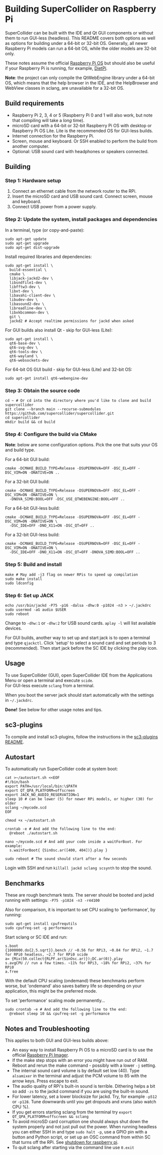 # Building SuperCollider on Raspberry Pi

SuperCollider can be built with the IDE and Qt GUI components or without them to run GUI-less (headless).
This README covers both options as well as options for building under a 64-bit or 32-bit OS.
Generally, all newer Raspberry Pi models can run a 64-bit OS, while the older models are 32-bit only.

These notes assume the official [Raspberry Pi OS](https://www.raspberrypi.com/software/operating-systems/)
but should also be useful if your Raspberry Pi is running, for example, [DietPi](https://dietpi.com).

**Note**: the project can only compile the QtWebEngine library under a 64-bit OS, which means that the help
browser in the IDE, and the HelpBrowser and WebView classes in sclang, are unavailable for a 32-bit OS.

## Build requirements

- Raspberry Pi 2, 3, 4 or 5 (Raspberry Pi 0 and 1 will also work, but note that compiling will take a _long_ time).
- microSD card with a 64-bit or 32-bit Raspberry Pi OS with desktop or Raspberry Pi OS Lite.
  Lite is the recommended OS for GUI-less builds.
- Internet connection for the Raspberry Pi.
- Screen, mouse and keyboard. Or SSH enabled to perform the build from another computer.
- Optional: USB sound card with headphones or speakers connected.

## Building

### Step 1: Hardware setup

1. Connect an ethernet cable from the network router to the RPi.
2. Insert the microSD card and USB sound card. Connect screen, mouse and keyboard.
3. Connect USB power from a power supply.

### Step 2: Update the system, install packages and dependencies

In a terminal, type (or copy-and-paste):

```shell
sudo apt-get update
sudo apt-get upgrade
sudo apt-get dist-upgrade
```

Install required libraries and dependencies:

```shell
sudo apt-get install \
  build-essential \
  cmake \
  libjack-jackd2-dev \
  libsndfile1-dev \
  libfftw3-dev \
  libxt-dev \
  libavahi-client-dev \
  libudev-dev \
  libasound2-dev \
  libreadline-dev \
  libxkbcommon-dev \
  git \
  jackd2 # Accept realtime permissions for jackd when asked
  ```

For GUI builds also install Qt - skip for GUI-less (Lite):

```shell
sudo apt-get install \
  qt6-base-dev \
  qt6-svg-dev \
  qt6-tools-dev \
  qt6-wayland \
  qt6-websockets-dev
```

For 64-bit OS GUI build - skip for GUI-less (Lite) and 32-bit OS:

```shell
sudo apt-get install qt6-webengine-dev
```

### Step 3: Obtain the source code

```shell
cd ~ # Or cd into the directory where you'd like to clone and build supercollider
git clone --branch main --recurse-submodules https://github.com/supercollider/supercollider.git
cd supercollider
mkdir build && cd build
```

### Step 4: Configure the build via CMake

**Note**: below are some configuration options. Pick the one that suits your OS and build type.

For a 64-bit GUI build:

```shell
cmake -DCMAKE_BUILD_TYPE=Release -DSUPERNOVA=OFF -DSC_EL=OFF -DSC_VIM=ON -DNATIVE=ON ..
```

For a 32-bit GUI build:

```shell
cmake -DCMAKE_BUILD_TYPE=Release -DSUPERNOVA=OFF -DSC_EL=OFF -DSC_VIM=ON -DNATIVE=ON \
  -DNOVA_SIMD:BOOL=OFF -DSC_USE_QTWEBENGINE:BOOL=OFF ..
```

For a 64-bit GUI-less build:

```shell
cmake -DCMAKE_BUILD_TYPE=Release -DSUPERNOVA=OFF -DSC_EL=OFF -DSC_VIM=ON -DNATIVE=ON \
  -DSC_IDE=OFF -DNO_X11=ON -DSC_QT=OFF ..
```

For a 32-bit GUI-less build:

```shell
cmake -DCMAKE_BUILD_TYPE=Release -DSUPERNOVA=OFF -DSC_EL=OFF -DSC_VIM=ON -DNATIVE=ON \
  -DSC_IDE=OFF -DNO_X11=ON -DSC_QT=OFF -DNOVA_SIMD:BOOL=OFF ..
```

### Step 5: Build and install

```shell
make # May add -j3 flag on newer RPis to speed up compilation
sudo make install
sudo ldconfig
```

### Step 6: Set up JACK

```shell
echo /usr/bin/jackd -P75 -p16 -dalsa -dhw:0 -p1024 -n3 > ~/.jackdrc
sudo usermod -aG audio $USER
sudo reboot
```

Change to `-dhw:1` or `-dhw:2` for USB sound cards. `aplay -l` will list available devices.

For GUI builds, another way to set up and start jack is to open a terminal and type `qjackctl`. Click 'setup' to
select a sound card and set periods to 3 (recommended). Then start jack before the SC IDE by clicking the play icon.

## Usage

To use SuperCollider (GUI), open SuperCollider IDE from the Applications Menu or open a terminal and execute `scide`.  
For GUI-less execute `sclang` from a terminal.

When you boot the server jack should start automatically with the settings in `~/.jackdrc`.

**Done!** See below for other usage notes and tips.

## sc3-plugins

To compile and install sc3-plugins, follow the instructions in the [sc3-plugins README](https://github.com/supercollider/sc3-plugins).

## Autostart

To automatically run SuperCollider code at system boot:

```shell
cat >~/autostart.sh <<EOF
#!/bin/bash
export PATH=/usr/local/bin:\$PATH
export QT_QPA_PLATFORM=offscreen
export JACK_NO_AUDIO_RESERVATION=1
sleep 10 # can be lower (5) for newer RPi models, or higher (30) for older
sclang ~/mycode.scd
EOF

chmod +x ~/autostart.sh

crontab -e # And add the following line to the end:
  @reboot ./autostart.sh

nano ~/mycode.scd # And add your code inside a waitForBoot. For example:
  s.waitForBoot{ {SinOsc.ar([400, 404])}.play }

sudo reboot # The sound should start after a few seconds
```

Login with SSH and run `killall jackd sclang scsynth` to stop the sound.

## Benchmarks

These are rough benchmark tests. The server should be booted and jackd running with settings:
`-P75 -p1024 -n3 -r44100`

Also for comparison, it is important to set CPU scaling to 'performance', by running:

```shell
sudo apt-get install cpufrequtils
sudo cpufreq-set -g performance
```

Start sclang or SC IDE and run:

```supercollider
s.boot
{1000000.do{2.5.sqrt}}.bench // ~0.56 for RPi3, ~0.84 for RPi2, ~1.7 for RPi0 headless, ~2.7 for RPi0 scide
a= {Mix(50.collect{RLPF.ar(SinOsc.ar)});DC.ar(0)}.play
s.avgCPU // run a few times. ~11% for RPi3, ~18% for RPi2, ~37% for RPi0
a.free
```

With the default CPU scaling (ondemand) these benchmarks perform worse, but 'ondemand' also saves battery life so
depending on your application, this might be the preferred mode.

To set 'performance' scaling mode permanently...
```shell
sudo crontab -e # And add the following line to the end:
  @reboot sleep 10 && cpufreq-set -g performance
```

## Notes and Troubleshooting

This applies to both GUI and GUI-less builds above:

- An easy way to install Raspberry Pi OS to a microSD card is to use the official
  [Raspberry Pi Imager](https://www.raspberrypi.com/software/).
- If the make step stops with an error you might have run out of RAM. Reboot and rerun the make command - possibly with a lower `-j` setting.
- The internal sound card volume is by default set low (40). Type `alsamixer` in the terminal and adjust the PCM volume to
  85 with the arrow keys. Press escape to exit.
- The audio quality of RPi's built-in sound is terrible. Dithering helps a bit so add `-zs` to the jackd command if
  you are using the built-in sound.
- For lower latency, set a lower blocksize for jackd. Try, for example `-p512` or `-p128`. Tune downwards until you
  get dropouts and xruns (also watch CPU %).
- If you get errors starting sclang from the terminal try `export QT_QPA_PLATFORM=offscreen && sclang`
- To avoid microSD card corruption one should always shut down the system properly and not just pull out the power. When
  running headless you can either SSH in and type `sudo halt -p`, use a GPIO pin with a button and Python script, or
  set up an OSC command from within SC that turns off the RPi. See
  [shutdown for raspberry pi](https://github.com/blacksound/VTM/wiki/Raspberry-Pi-Instructions#shutdown-for-raspberry-pi).
- To quit sclang after starting via the command line use `0.exit`
